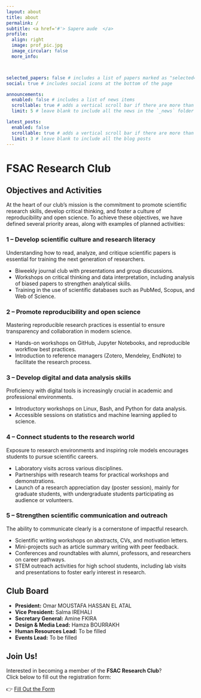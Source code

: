 ```yaml
---
layout: about
title: about
permalink: /
subtitle: <a href='#'> Sapere aude  </a>
profile:
  align: right
  image: prof_pic.jpg
  image_circular: false
  more_info: 



selected_papers: false # includes a list of papers marked as "selected={true}"
social: true # includes social icons at the bottom of the page

announcements:
  enabled: false # includes a list of news items
  scrollable: true # adds a vertical scroll bar if there are more than 3 news items
  limit: 5 # leave blank to include all the news in the `_news` folder

latest_posts:
  enabled: false
  scrollable: true # adds a vertical scroll bar if there are more than 3 new posts items
  limit: 3 # leave blank to include all the blog posts
---
```

# FSAC Research Club

## Objectives and Activities
At the heart of our club’s mission is the commitment to promote scientific research skills, develop critical thinking, and foster a culture of reproducibility and open science. To achieve these objectives, we have defined several priority areas, along with examples of planned activities:

### 1 – Develop scientific culture and research literacy
Understanding how to read, analyze, and critique scientific papers is essential for training the next generation of researchers.
- Biweekly journal club with presentations and group discussions.
- Workshops on critical thinking and data interpretation, including analysis of biased papers to strengthen analytical skills.
- Training in the use of scientific databases such as PubMed, Scopus, and Web of Science.

### 2 – Promote reproducibility and open science
Mastering reproducible research practices is essential to ensure transparency and collaboration in modern science.
- Hands-on workshops on GitHub, Jupyter Notebooks, and reproducible workflow best practices.
- Introduction to reference managers (Zotero, Mendeley, EndNote) to facilitate the research process.

### 3 – Develop digital and data analysis skills
Proficiency with digital tools is increasingly crucial in academic and professional environments.
- Introductory workshops on Linux, Bash, and Python for data analysis.
- Accessible sessions on statistics and machine learning applied to science.

### 4 – Connect students to the research world
Exposure to research environments and inspiring role models encourages students to pursue scientific careers.
- Laboratory visits across various disciplines.
- Partnerships with research teams for practical workshops and demonstrations.
- Launch of a research appreciation day (poster session), mainly for graduate students, with undergraduate students participating as audience or volunteers.

### 5 – Strengthen scientific communication and outreach
The ability to communicate clearly is a cornerstone of impactful research.
- Scientific writing workshops on abstracts, CVs, and motivation letters.
- Mini-projects such as article summary writing with peer feedback.
- Conferences and roundtables with alumni, professors, and researchers on career pathways.
- STEM outreach activities for high school students, including lab visits and presentations to foster early interest in research.

## Club Board
- **President:** Omar MOUSTAFA HASSAN EL ATAL  
- **Vice President:** Salma IREHALI  
- **Secretary General:** Amine FKIRA  
- **Design & Media Lead:** Hamza BOURRAKH  
- **Human Resources Lead:** To be filled  
- **Events Lead:** To be filled

## Join Us!

Interested in becoming a member of the **FSAC Research Club**?  
Click below to fill out the registration form:

👉 [Fill Out the Form](https://forms.gle/Q2yY3w1yFyYk2Mx29)

